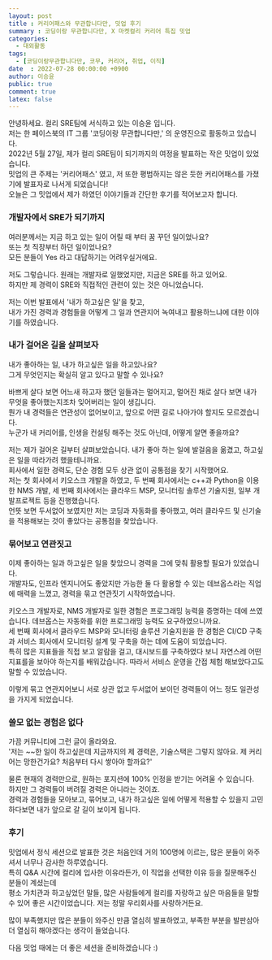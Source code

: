 ```yaml
---
layout: post
title : 커리어패스와 무관합니다만, 밋업 후기
summary : 코딩이랑 무관합니다만, X 마켓컬리 커리어 특집 밋업
categories:
  - 대외활동
tags:
  - [코딩이랑무관합니다만, 코무, 커리어, 취업, 이직]
date  : 2022-07-28 00:00:00 +0900
author: 이승윤
public: true
comment: true
latex: false
---
```


안녕하세요. 컬리 SRE팀에 서식하고 있는 이승윤 입니다.  
저는 한 페이스북의 IT 그룹 '코딩이랑 무관합니다만,' 의 운영진으로 활동하고 있습니다.  
2022년 5월 27일, 제가 컬리 SRE팀이 되기까지의 여정을 발표하는 작은 밋업이 있었습니다.  
밋업의 큰 주제는 '커리어패스' 였고, 저 또한 평범하지는 않은 듯한 커리어패스를 가졌기에 발표자로 나서게 되었습니다!   
오늘은 그 밋업에서 제가 하였던 이야기들과 간단한 후기를 적어보고자 합니다.

### 개발자에서 SRE가 되기까지
여러분께서는 지금 하고 있는 일이 어릴 때 부터 꿈 꾸던 일이었나요?  
또는 첫 직장부터 하던 일이었나요?  
모든 분들이 Yes 라고 대답하기는 어려우실거에요.  

저도 그렇습니다. 원래는 개발자로 일했었지만, 지금은 SRE를 하고 있어요.  
하지만 제 경력이 SRE와 직접적인 관련이 있는 것은 아니었습니다.

저는 이번 발표에서 '내가 하고싶은 일'을 찾고,  
내가 가진 경력과 경험들을 어떻게 그 일과 연관지어 녹여내고 활용하느냐에 대한 이야기를 하였습니다.

### 내가 걸어온 길을 살펴보자
내가 좋아하는 일, 내가 하고싶은 일을 하고있나요?  
그게 무엇인지는 확실히 알고 있다고 말할 수 있나요?

바쁘게 살다 보면 어느새 하고자 했던 일들과는 멀어지고, 멀어진 채로 살다 보면 내가 무엇을 좋아했는지조차 잊어버리는 일이 생깁니다.  
뭔가 내 경력들은 연관성이 없어보이고, 앞으로 어떤 길로 나아가야 할지도 모르겠습니다.  
누군가 내 커리어를, 인생을 컨설팅 해주는 것도 아닌데, 어떻게 알면 좋을까요?  

저는 제가 걸어온 길부터 살펴보았습니다. 내가 좋아 하는 일에 발걸음을 옮겼고, 하고싶은 일을 따라가려 했을테니까요.  
회사에서 일한 경력도, 단순 경험 모두 상관 없이 공통점을 찾기 시작했어요.  
저는 첫 회사에서 키오스크 개발을 하였고, 두 번째 회사에서는 c++과 Python을 이용한 NMS 개발, 세 번째 회사에서는 클라우드 MSP, 모니터링 솔루션 기술지원, 일부 개발프로젝트 등을 진행했습니다.  
언뜻 보면 두서없어 보였지만 저는 코딩과 자동화를 좋아했고, 여러 클라우드 및 신기술을 적용해보는 것이 좋았다는 공통점을 찾았습니다.  

### 묶어보고 연관짓고
이제 좋아하는 일과 하고싶은 일을 찾았으니 경력을 그에 맞춰 활용할 필요가 있었습니다.  
개발자도, 인프라 엔지니어도 좋았지만 가능한 둘 다 활용할 수 있는 데브옵스라는 직업에 매력을 느꼈고, 경력을 묶고 연관짓기 시작하였습니다.  

키오스크 개발자로, NMS 개발자로 일한 경험은 프로그래밍 능력을 증명하는 데에 쓰였습니다. 데브옵스는 자동화를 위한 프로그래밍 능력도 요구하였으니까요.  
세 번째 회사에서 클라우드 MSP와 모니터링 솔루션 기술지원을 한 경험은 CI/CD 구축과 서비스 회사에서 모니터링 설계 및 구축을 하는 데에 도움이 되었습니다.  
특히 많은 지표들을 직접 보고 알람을 걸고, 대시보드를 구축하였다 보니 자연스레 어떤 지표를을 보아야 하는지를 배워갔습니다. 따라서 서비스 운영을 간접 체험 해보았다고도 말할 수 있었습니다.

이렇게 묶고 연관지어보니 서로 상관 없고 두서없어 보이던 경력들이 어느 정도 일관성을 가지게 되었습니다.  

### 쓸모 없는 경험은 없다
가끔 커뮤니티에 그런 글이 올라와요.  
'저는 ~~한 일이 하고싶은데 지금까지의 제 경력은, 기술스택은 그렇지 않아요. 제 커리어는 망한건가요? 처음부터 다시 쌓아야 할까요?'  

물론 현재의 경력만으로, 원하는 포지션에 100% 인정을 받기는 어려울 수 있습니다.  
하지만 그 경력들이 버려질 경력은 아니라는 것이죠.  
경력과 경험들을 모아보고, 묶어보고, 내가 하고싶은 일에 어떻게 적용할 수 있을지 고민하다보면 내가 앞으로 갈 길이 보이게 됩니다.

### 후기
밋업에서 정식 세션으로 발표한 것은 처음인데 거의 100명에 이르는, 많은 분들이 와주셔서 너무나 감사한 하루였습니다.  
특히 Q&A 시간에 컬리에 입사한 이유라든가, 이 직업을 선택한 이유 등을 질문해주신 분들이 계셨는데  
평소 가치관과 하고싶었던 말들, 많은 사람들에게 컬리를 자랑하고 싶은 마음들을 말할 수 있어 좋은 시간이었습니다. 저는 정말 우리회사를 사랑하거든요.  

많이 부족했지만 많은 분들이 와주신 만큼 열심히 발표하였고, 부족한 부분을 발판삼아 더 열심히 해야겠다는 생각이 들었습니다.  

다음 밋업 때에는 더 좋은 세션을 준비하겠습니다 :)
